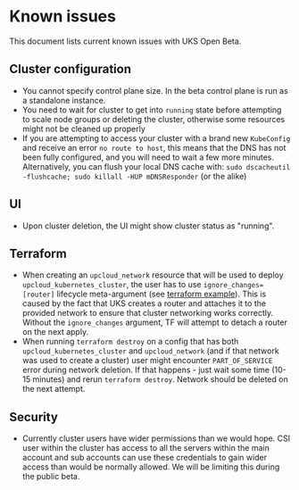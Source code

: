 # Known issues

This document lists current known issues with UKS Open Beta.

## Cluster configuration

- You cannot specify control plane size. In the beta control plane is run as a standalone instance.
- You need to wait for cluster to get into `running` state before attempting to scale node groups or deleting the cluster, otherwise some resources might
not be cleaned up properly
- If you are attempting to access your cluster with a brand new `KubeConfig` and receive an error `no route to host`, this means that the DNS has not been
fully configured, and you will need to wait a few more minutes. Alternatively, you can flush your local DNS cache with:
`sudo dscacheutil -flushcache; sudo killall -HUP mDNSResponder` (or the alike)

## UI

- Upon cluster deletion, the UI might show cluster status as "running".

## Terraform

- When creating an `upcloud_network` resource that will be used to deploy `upcloud_kubernetes_cluster`, the user has to use `ignore_changes=[router]` lifecycle meta-argument (see [terraform example](terraform/main.tf)). This is caused by the fact that UKS creates a router and attaches it to the provided network to ensure that cluster networking works correctly. Without the `ignore_changes` argument, TF will attempt to detach a router on the next apply.
- When running `terraform destroy` on a config that has both `upcloud_kubernetes_cluster` and `upcloud_network` (and if that network was used to create a cluster) user might encounter `PART_OF_SERVICE` error during network deletion. If that happens - just wait some time (10-15 minutes) and rerun `terraform destroy`. Network should be deleted on the next attempt.

## Security

- Currently cluster users have wider permissions than we would hope. CSI user within the cluster has access to all the servers within the main account and sub accounts can use these credentials to gain wider access than would be normally allowed. We will be limiting this during the public beta.
